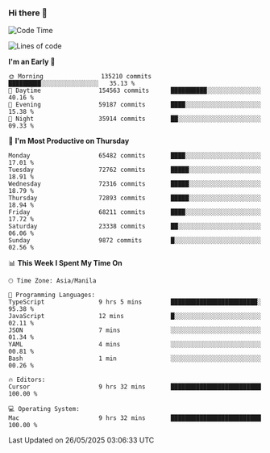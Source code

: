### Hi there 👋

<!--START_SECTION:waka-->
![Code Time](http://img.shields.io/badge/Code%20Time-6%2C057%20hrs%2032%20mins-blue)

![Lines of code](https://img.shields.io/badge/From%20Hello%20World%20I%27ve%20Written-135.0%20million%20lines%20of%20code-blue)

**I'm an Early 🐤** 

```text
🌞 Morning                135210 commits      █████████░░░░░░░░░░░░░░░░   35.13 % 
🌆 Daytime                154563 commits      ██████████░░░░░░░░░░░░░░░   40.16 % 
🌃 Evening                59187 commits       ████░░░░░░░░░░░░░░░░░░░░░   15.38 % 
🌙 Night                  35914 commits       ██░░░░░░░░░░░░░░░░░░░░░░░   09.33 % 
```
📅 **I'm Most Productive on Thursday** 

```text
Monday                   65482 commits       ████░░░░░░░░░░░░░░░░░░░░░   17.01 % 
Tuesday                  72762 commits       █████░░░░░░░░░░░░░░░░░░░░   18.91 % 
Wednesday                72316 commits       █████░░░░░░░░░░░░░░░░░░░░   18.79 % 
Thursday                 72893 commits       █████░░░░░░░░░░░░░░░░░░░░   18.94 % 
Friday                   68211 commits       ████░░░░░░░░░░░░░░░░░░░░░   17.72 % 
Saturday                 23338 commits       ██░░░░░░░░░░░░░░░░░░░░░░░   06.06 % 
Sunday                   9872 commits        █░░░░░░░░░░░░░░░░░░░░░░░░   02.56 % 
```


📊 **This Week I Spent My Time On** 

```text
🕑︎ Time Zone: Asia/Manila

💬 Programming Languages: 
TypeScript               9 hrs 5 mins        ████████████████████████░   95.38 % 
JavaScript               12 mins             █░░░░░░░░░░░░░░░░░░░░░░░░   02.11 % 
JSON                     7 mins              ░░░░░░░░░░░░░░░░░░░░░░░░░   01.34 % 
YAML                     4 mins              ░░░░░░░░░░░░░░░░░░░░░░░░░   00.81 % 
Bash                     1 min               ░░░░░░░░░░░░░░░░░░░░░░░░░   00.26 % 

🔥 Editors: 
Cursor                   9 hrs 32 mins       █████████████████████████   100.00 % 

💻 Operating System: 
Mac                      9 hrs 32 mins       █████████████████████████   100.00 % 
```


 Last Updated on 26/05/2025 03:06:33 UTC
<!--END_SECTION:waka-->


<!--
**rad182/rad182** is a ✨ _special_ ✨ repository because its `README.md` (this file) appears on your GitHub profile.

Here are some ideas to get you started:

- 🔭 I’m currently working on ...
- 🌱 I’m currently learning ...
- 👯 I’m looking to collaborate on ...
- 🤔 I’m looking for help with ...
- 💬 Ask me about ...
- 📫 How to reach me: ...
- 😄 Pronouns: ...
- ⚡ Fun fact: ...
-->
